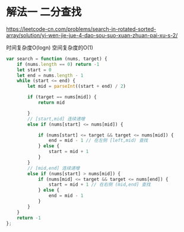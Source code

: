 # 解法一 二分查找

https://leetcode-cn.com/problems/search-in-rotated-sorted-array/solution/yi-wen-jie-jue-4-dao-sou-suo-xuan-zhuan-pai-xu-s-2/

时间复杂度O(logn)
空间复杂度的O(1)
```javascript
var search = function (nums, target) {
    if (nums.length == 0) return -1
    let start = 0
    let end = nums.length - 1
    while (start <= end) {
        let mid = parseInt((start + end) / 2)

        if (target == nums[mid]) {
            return mid

        }
        // [start,mid] 连续递增
        else if (nums[start] <= nums[mid]) {

            if (nums[start] <= target && target <= nums[mid]) {
                end = mid - 1 // 在左侧 [left,mid) 查找
            } else {
                start = mid + 1
            }
        }
        // [mid,end] 连续递增
        else if (nums[start] > nums[mid]) {
            if (nums[mid] <= target && target <= nums[end]) {
                start = mid + 1 // 在右侧 (mid,end] 查找
            } else {
                end = mid - 1
            }
        }
    }
    return -1
};
```